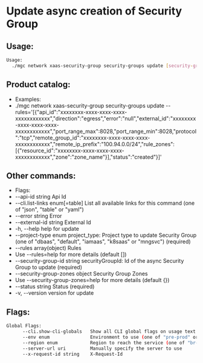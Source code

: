 # Update async creation of Security Group

## Usage:
```bash
Usage:
  ./mgc network xaas-security-group security-groups update [security-group-id] [flags]
```

## Product catalog:
- Examples:
- ./mgc network xaas-security-group security-groups update --rules='[{"api_id":"xxxxxxxx-xxxx-xxxx-xxxx-xxxxxxxxxxxx","direction":"egress","error":"null","external_id":"xxxxxxxx-xxxx-xxxx-xxxx-xxxxxxxxxxxx","port_range_max":8028,"port_range_min":8028,"protocol":"tcp","remote_group_id":"xxxxxxxx-xxxx-xxxx-xxxx-xxxxxxxxxxxx","remote_ip_prefix":"100.94.0.0/24","rule_zones":[{"resource_id":"xxxxxxxx-xxxx-xxxx-xxxx-xxxxxxxxxxxx","zone":"zone_name"}],"status":"created"}]'

## Other commands:
- Flags:
- --api-id string                 Api Id
- --cli.list-links enum[=table]   List all available links for this command (one of "json", "table" or "yaml")
- --error string                  Error
- --external-id string            External Id
- -h, --help                          help for update
- --project-type enum             project_type: Project type to update Security Group (one of "dbaas", "default", "iamaas", "k8saas" or "mngsvc") (required)
- --rules array(object)           Rules
- Use --rules=help for more details (default [])
- --security-group-id string      securityGroupId: Id of the async Security Group to update (required)
- --security-group-zones object   Security Group Zones
- Use --security-group-zones=help for more details (default {})
- --status string                 Status (required)
- -v, --version                       version for update

## Flags:
```bash
Global Flags:
      --cli.show-cli-globals   Show all CLI global flags on usage text
      --env enum               Environment to use (one of "pre-prod" or "prod") (default "prod")
      --region enum            Region to reach the service (one of "br-mgl1", "br-ne1" or "br-se1") (default "br-se1")
      --server-url uri         Manually specify the server to use
      --x-request-id string    X-Request-Id
```


